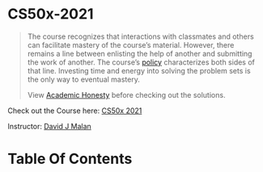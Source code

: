 # CS50x-2021
> The course recognizes that interactions with classmates and others can facilitate mastery of the course’s material. However, there remains a line between enlisting the help of another and submitting the work of another. The course’s [policy](https://cs50.harvard.edu/x/2021/honesty/#policy) characterizes both sides of that line. Investing time and energy into solving the problem sets is the only way to eventual mastery.
> 
> View [Academic Honesty](https://cs50.harvard.edu/x/2021/honesty/) before checking out the solutions.
> 
Check out the Course here: [CS50x 2021](https://cs50.harvard.edu/x/2021/)

Instructor: [David J Malan](https://cs.harvard.edu/malan/)

# Table Of Contents
 
